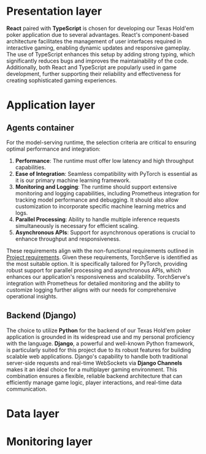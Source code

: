 # Presentation layer
**React** paired with **TypeScript** is chosen for developing our Texas Hold'em poker application due to several advantages. React's component-based architecture facilitates the management of user interfaces required in interactive gaming, enabling dynamic updates and responsive gameplay. The use of TypeScript enhances this setup by adding strong typing, which significantly reduces bugs and improves the maintainability of the code. Additionally, both React and TypeScript are popularly used in game development, further supporting their reliability and effectiveness for creating sophisticated gaming experiences.

# Application layer

## Agents container
For the model-serving runtime, the selection criteria are critical to ensuring optimal performance and integration:
1. **Performance**: The runtime must offer low latency and high throughput capabilities.
2. **Ease of Integration**: Seamless compatibility with PyTorch is essential as it is our primary machine learning framework.
3. **Monitoring and Logging**: The runtime should support extensive monitoring and logging capabilities, including Prometheus integration for tracking model performance and debugging. It should also allow customization to incorporate specific machine learning metrics and logs.
4. **Parallel Processing**: Ability to handle multiple inference requests simultaneously is necessary for efficient scaling.
5. **Asynchronous APIs**: Support for asynchronous operations is crucial to enhance throughput and responsiveness.

These requirements align with the non-functional requirements outlined in [Project requirements](docs/Project_Requirements.md). Given these requirements, TorchServe is identified as the most suitable option. It is specifically tailored for PyTorch, providing robust support for parallel processing and asynchronous APIs, which enhances our application's responsiveness and scalability. TorchServe's integration with Prometheus for detailed monitoring and the ability to customize logging further aligns with our needs for comprehensive operational insights.

## Backend (Django)
The choice to utilize **Python** for the backend of our Texas Hold'em poker application is grounded in its widespread use and my personal proficiency with the language. **Django**, a powerful and well-known Python framework, is particularly suited for this project due to its robust features for building scalable web applications. Django's capability to handle both traditional server-side requests and real-time WebSockets via **Django Channels** makes it an ideal choice for a multiplayer gaming environment. This combination ensures a flexible, reliable backend architecture that can efficiently manage game logic, player interactions, and real-time data communication.

# Data layer

# Monitoring layer